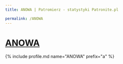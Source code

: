 ```yaml
---
title: ANOWA | Patromierz - statystyki Patronite.pl

permalink: /ANOWA
---
```


# [ANOWA](https://patronite.pl/ANOWA)

{% include profile.md name="ANOWA" prefix="a" %}
